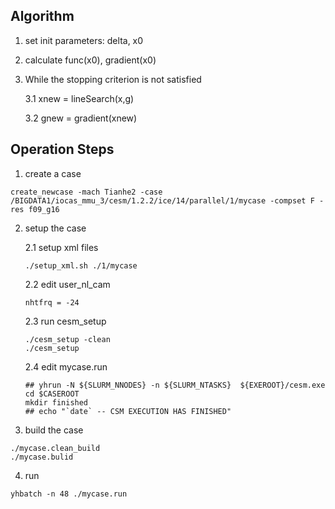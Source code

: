 ## Algorithm
 
1. set init parameters: delta, x0
2. calculate func(x0), gradient(x0)
3. While the stopping criterion is not satisfied 

    3.1 xnew = lineSearch(x,g)
    
    3.2 gnew = gradient(xnew)


## Operation Steps

1. create a case
```
create_newcase -mach Tianhe2 -case /BIGDATA1/iocas_mmu_3/cesm/1.2.2/ice/14/parallel/1/mycase -compset F -res f09_g16
```

2. setup the case

    2.1 setup xml files
    ```
    ./setup_xml.sh ./1/mycase
    ```

    2.2 edit user_nl_cam
    ```
    nhtfrq = -24
    ```

    2.3 run cesm_setup
    ```
    ./cesm_setup -clean
    ./cesm_setup
    ```

    2.4 edit mycase.run
    ```
    ## yhrun -N ${SLURM_NNODES} -n ${SLURM_NTASKS}  ${EXEROOT}/cesm.exe 
    cd $CASEROOT
    mkdir finished
    ## echo "`date` -- CSM EXECUTION HAS FINISHED" 
    ```

3. build the case 

```
./mycase.clean_build
./mycase.bulid
```

4. run 
```
yhbatch -n 48 ./mycase.run
```